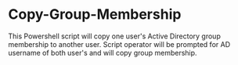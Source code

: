 # Copy-Group-Membership
This Powershell script will copy one user's Active Directory group membership to another user. Script operator will be prompted for AD username of both user's and will copy group membership.
